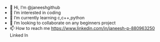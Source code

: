 - 👋 Hi, I’m @janeeshgithub
- 👀 I’m interested in coding
- 🌱 I’m currently learning c,c++,python
- 💞️ I’m looking to collaborate on any beginners project
- 📫 How to reach me https://www.linkedin.com/in/janeesh-p-880963250 Linked In
  

<!---
janeeshgithub/janeeshgithub is a ✨ special ✨ repository because its `README.md` (this file) appears on your GitHub profile.
You can click the Preview link to take a look at your changes.
--->
